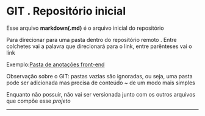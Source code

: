 # GIT . Repositório inicial

Esse arquivo **markdown(.md)** é o arquivo inicial do repositório

Para direcionar para uma pasta dentro do repositório remoto [](). Entre colchetes vai a palavra que direcionará para o link, entre parênteses vai o link

Exemplo:[Pasta de anotações front-end](front-end)

Observação sobre o GIT: pastas vazias são ignoradas, ou seja, uma pasta pode ser adicionada mas precisa de conteúdo ~ de um modo mais simples

Enquanto não possuir, não vai ser versionada junto com os outros arquivos que compõe esse *projeto* 

---
